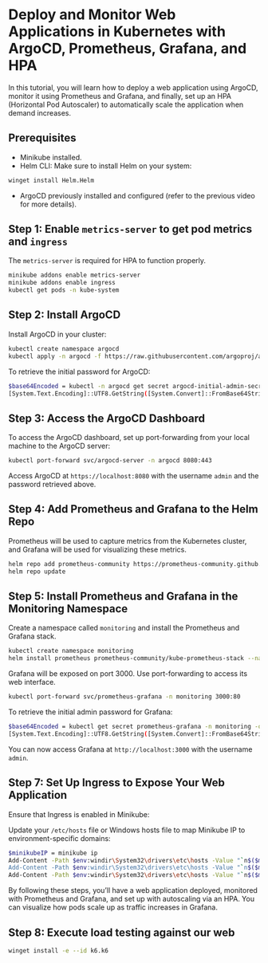 # Deploy and Monitor Web Applications in Kubernetes with ArgoCD, Prometheus, Grafana, and HPA

In this tutorial, you will learn how to deploy a web application using ArgoCD, monitor it using Prometheus and Grafana, and finally, set up an HPA (Horizontal Pod Autoscaler) to automatically scale the application when demand increases.

## Prerequisites

- Minikube installed.
- Helm CLI: Make sure to install Helm on your system:

```bash
winget install Helm.Helm
```

- ArgoCD previously installed and configured (refer to the previous video for more details).

## Step 1: Enable `metrics-server` to get pod metrics and `ingress`

The `metrics-server` is required for HPA to function properly.

```bash
minikube addons enable metrics-server
minikube addons enable ingress
kubectl get pods -n kube-system
```

## Step 2: Install ArgoCD

Install ArgoCD in your cluster:

```bash
kubectl create namespace argocd
kubectl apply -n argocd -f https://raw.githubusercontent.com/argoproj/argo-cd/stable/manifests/install.yaml
```

To retrieve the initial password for ArgoCD:

```bash
$base64Encoded = kubectl -n argocd get secret argocd-initial-admin-secret -o jsonpath="{.data.password}"
[System.Text.Encoding]::UTF8.GetString([System.Convert]::FromBase64String($base64Encoded))
```

## Step 3: Access the ArgoCD Dashboard

To access the ArgoCD dashboard, set up port-forwarding from your local machine to the ArgoCD server:

```bash
kubectl port-forward svc/argocd-server -n argocd 8080:443
```

Access ArgoCD at `https://localhost:8080` with the username `admin` and the password retrieved above.

## Step 4: Add Prometheus and Grafana to the Helm Repo

Prometheus will be used to capture metrics from the Kubernetes cluster, and Grafana will be used for visualizing these metrics.

```bash
helm repo add prometheus-community https://prometheus-community.github.io/helm-charts
helm repo update
```

## Step 5: Install Prometheus and Grafana in the Monitoring Namespace

Create a namespace called `monitoring` and install the Prometheus and Grafana stack.

```bash
kubectl create namespace monitoring
helm install prometheus prometheus-community/kube-prometheus-stack --namespace monitoring
```

Grafana will be exposed on port 3000. Use port-forwarding to access its web interface.

```bash
kubectl port-forward svc/prometheus-grafana -n monitoring 3000:80
```

To retrieve the initial admin password for Grafana:

```bash
$base64Encoded = kubectl get secret prometheus-grafana -n monitoring -o jsonpath="{.data.admin-password}"
[System.Text.Encoding]::UTF8.GetString([System.Convert]::FromBase64String($base64Encoded))
```

You can now access Grafana at `http://localhost:3000` with the username `admin`.

## Step 7: Set Up Ingress to Expose Your Web Application

Ensure that Ingress is enabled in Minikube:

Update your `/etc/hosts` file or Windows hosts file to map Minikube IP to environment-specific domains:

```bash
$minikubeIP = minikube ip
Add-Content -Path $env:windir\System32\drivers\etc\hosts -Value "`n$($minikubeIP) dev.demo-webapp.local" -Force
Add-Content -Path $env:windir\System32\drivers\etc\hosts -Value "`n$($minikubeIP) pre.demo-webapp.local" -Force
Add-Content -Path $env:windir\System32\drivers\etc\hosts -Value "`n$($minikubeIP) demo-webapp.com" -Force
```

By following these steps, you’ll have a web application deployed, monitored with Prometheus and Grafana, and set up with autoscaling via an HPA. You can visualize how pods scale up as traffic increases in Grafana.

## Step 8: Execute load testing against our web

```bash
winget install -e --id k6.k6
```
